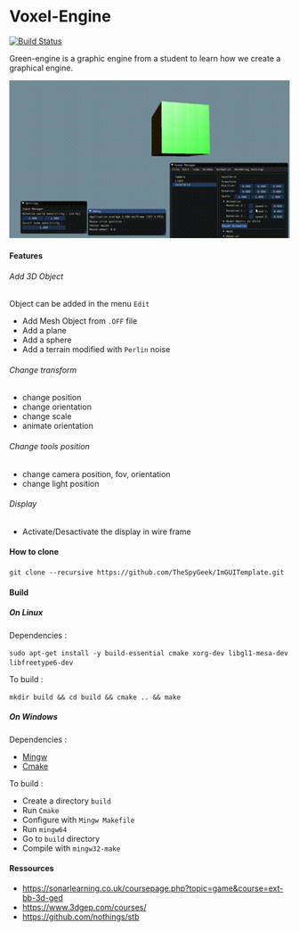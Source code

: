 # Voxel-Engine

[![Build Status](https://travis-ci.com/TheSpyGeek/VoxelEngine.svg?token=jqV7mNU927UBqX84KPYx&branch=master)](https://travis-ci.com/TheSpyGeek/VoxelEngine)

Green-engine is a graphic engine from a student to learn how we create a graphical engine.

![Green engine](ressources/demo.gif)

#### Features

###### Add 3D Object

Object can be added in the menu ```Edit```

* Add Mesh Object from ```.OFF``` file
* Add a plane
* Add a sphere
* Add a terrain modified with ```Perlin``` noise

###### Change transform

* change position
* change orientation
* change scale
* animate orientation

###### Change tools position

* change camera position, fov, orientation
* change light position

###### Display

* Activate/Desactivate the display in wire frame


#### How to clone

```git clone --recursive https://github.com/TheSpyGeek/ImGUITemplate.git```

#### Build

##### On Linux

Dependencies :

```sudo apt-get install -y build-essential cmake xorg-dev libgl1-mesa-dev libfreetype6-dev```

To build :

```mkdir build && cd build && cmake .. && make```

##### On Windows

Dependencies :

* [Mingw](https://sourceforge.net/projects/mingw-w64/)
* [Cmake](https://cmake.org/download/)

To build :

* Create a directory ```build```
* Run ```Cmake```
* Configure with ```Mingw Makefile```
* Run ```mingw64```
* Go to ```build``` directory
* Compile with ```mingw32-make```

#### Ressources

* https://sonarlearning.co.uk/coursepage.php?topic=game&course=ext-bb-3d-ged
* https://www.3dgep.com/courses/
* https://github.com/nothings/stb
